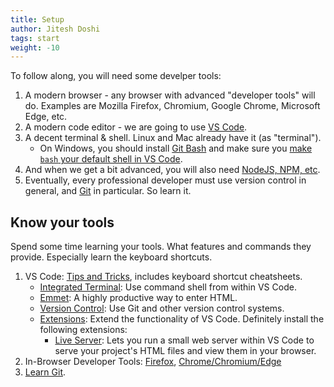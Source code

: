 ```yaml
---
title: Setup
author: Jitesh Doshi
tags: start
weight: -10
---
```


To follow along, you will need some develper tools:

1. A modern browser - any browser with advanced "developer tools" will do. Examples are Mozilla Firefox, Chromium, Google Chrome, Microsoft Edge, etc.
2. A modern code editor - we are going to use [VS Code](https://code.visualstudio.com/download).
3. A decent terminal & shell. Linux and Mac already have it (as "terminal").
   * On Windows, you should install [Git Bash](https://git-scm.com/downloads) and make sure you [make `bash` your default shell in VS Code](https://stackoverflow.com/a/50527994).
4. And when we get a bit advanced, you will also need [NodeJS, NPM, etc](https://nodejs.org/en/download/).
5. Eventually, every professional developer must use version control in general, and [Git](https://git-scm.com/) in particular. So learn it.

## Know your tools

Spend some time learning your tools. What features and commands they provide. Especially learn the keyboard shortcuts.

1. VS Code: [Tips and Tricks](https://code.visualstudio.com/docs/getstarted/tips-and-tricks), includes keyboard shortcut cheatsheets.
   * [Integrated Terminal](https://code.visualstudio.com/docs/editor/integrated-terminal): Use command shell from within VS Code.
   * [Emmet](https://code.visualstudio.com/docs/editor/emmet): A highly productive way to enter HTML.
   * [Version Control](https://code.visualstudio.com/docs/editor/versioncontrol): Use Git and other version control systems.
   * [Extensions](https://code.visualstudio.com/docs/editor/extension-marketplace): Extend the functionality of VS Code. Definitely install the following extensions:
     * [Live Server](vscode:extension/ritwickdey.LiveServer): Lets you run a small web server within VS Code to serve your project's HTML files and view them in your browser.
2. In-Browser Developer Tools: [Firefox](https://developer.mozilla.org/en-US/docs/Tools), [Chrome/Chromium/Edge](https://docs.microsoft.com/en-us/microsoft-edge/devtools-guide-chromium/)
3. [Learn Git](https://www.atlassian.com/git/tutorials/what-is-version-control).